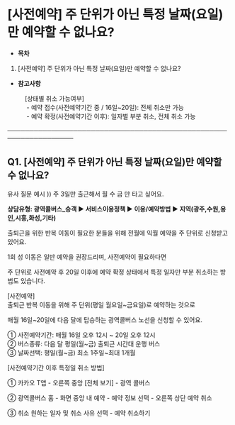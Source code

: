 # [사전예약] 주 단위가 아닌 특정 날짜(요일)만 예약할 수 없나요?

* **목차**

1. [사전예약] 주 단위가 아닌 특정 날짜(요일)만 예약할 수 없나요?

* **참고사항**

          [상태별 취소 가능여부]  
           - 예약 접수(사전예약기간 중 / 16일~20일): 전체 취소만 가능  
           - 예약 확정(사전예약기간 이후): 일자별 부분 취소, 전체 취소 가능

─────────────────────────────────────────────────────────────────

**Q1. [사전예약] 주 단위가 아닌 특정 날짜(요일)만 예약할 수 없나요?**
---------------------------------------------

유사 질문 예시 )) 주 3일만 출근해서 월 수 금 만 타고 싶어요.

**상담유형: 광역콜버스\_승객 ▶ 서비스이용정책 ▶ 이용/예약방법 ▶ 지역(광주,수원,용인,시흥,화성,기타)**

출퇴근을 위한 반복 이동이 필요한 분들을 위해 전월에 익월 예약을 주 단위로 신청받고 있어요.

1회 성 이동은 일반 예약을 권장드리며, 사전예약이 필요하다면

주 단위로 사전예약 후 20일 이후에 예약 확정 상태에서 특정 일자만 부분 취소하는 방법도 있습니다.

[사전예약]   
출퇴근 반복 이동을 위해 주 단위(평일 월요일~금요일)로 예약하는 것으로

매월 16일~20일에 다음 달에 탑승하는 광역콜버스 노선을 신청할 수 있어요.

① 사전예약기간: 매월 16일 오후 12시 ~ 20일 오후 12시   
② 버스종류: 다음 달 평일(월~금) 출퇴근 시간대 운행 버스  
③ 날짜선택: 평일(월~금) 최소 1주일~최대 1개월

[사전예약기간 이후 특정일 취소 방법]

① 카카오 T앱 - 오른쪽 중앙 [전체 보기] - 광역 콜버스

② 광역콜버스 홈 - 화면 중앙 내 예약 - 예약 정보 선택 - 오른쪽 상단 예약 취소

③ 취소 원하는 일자 및 취소 사유 선택 - 예약 취소하기